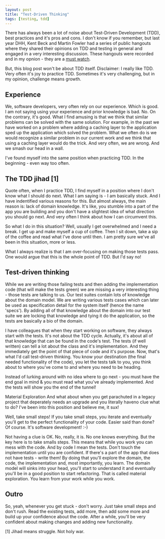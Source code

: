 ```yaml
---
layout: post
title: "Test-Driven Thinking"
tags: [testing, tdd]
---
```



There has always been a lot of noise about Test-Driven Development (TDD), best practices 
and it's pros and cons. I don't know if you remember, but last year DHH, Kent Beck 
and Martin Fowler had a series of public hangouts where they shared their opinions on TDD and
testing in general and engaged in a very interesting discussion. These hangouts were recorded 
and in my opnion - they are a [must watch](https://www.youtube.com/watch?v=z9quxZsLcfo).

But, this blog post won't be about TDD itself. Disclaimer: I really like TDD. Very often 
it's joy to practice TDD. Sometimes it's very challenging, but in my opinion, challenge means growth.

## Experience
We, software developers, very often rely on our experience. Which is good. I am not saying using your experience and prior knowledge is bad. No. On the contrary, it's good. What I find amusing is that we think that similar problems can be solved with the same solution. For example, in the past we have worked on a problem where adding a caching layer to the application sped up the application which solved the problem. What we often do is we would recognize a similar problem in our current work and we think that using a caching layer would do the trick. And very often, we are wrong. And we smash our head in a wall.

I've found myself into the same position when practicing TDD. In the beginning - even way too often.

## The TDD jihad [1]
Quote often, when I practice TDD, I find myself in a position where I don't know what I should do next. What I am saying is - I am basically stuck. And I have indentified various reasons for this. But almost always, the main reason is: lack of domain knowledge. It's like, you stumble into a part of the app you are building and you don't have a slightest idea of what direction you should go next. And very often I think about how I can circumvent this.

So what I do in this situation? Well, usually I get overwhelmed and I need a break. I get up and make myself a cup of coffee. Then I sit down, take a sip of the coffee and read what I've done until then. I am pretty sure we've all been in this situation, more or less.

What I always realize is that I am over-focusing on making those tests pass. One would argue that this is the whole point of TDD. But I'd say no!

## Test-driven thinking
While we are writing those failing tests and then adding the implementation code (that will make the tests green) we are missing a very interesting thing - those tests are talking to us. Our test suites contain lots of knowledge about the domain model. We are writing various tests cases which can later be used as specification detail for the system itself (hence the name 'specs'). By adding all of that knowledge about the domain into our test suite we are locking that knowledge and tying it do the application, so the tests are basically a bio of the domain.

I have colleagues that when they start working on software, they always start with the tests. It's not about the TDD cycle. Actually, it's about all of that knowledge that can be found in the code's test. The tests (if well written) can tell a lot about the class and it's implementation. And they immediately get the point of that piece of code and it's purpose. Now, that's what I'd call test-driven thinking. You know your destination (the final needed functionality of the code), you let the tests talk to you, you think about to where you've come to and where you need to be heading.

Instead of lurking around with no idea where to go next - you must have the end goal in mind & you must read what you've already implemented. And the tests will show you the end of the tunnel!

Material Exploration
And what about when you get parachuted in a legacy project that deperately needs an upgrade and you literally haveno clue what to do? I've been into this position and believe me, it sux!

Well, take small steps! If you take small steps, you iterate and eventually you'll get to the perfect functionality of your code. Easier said than done? Of course. It's software development! :-)

Not having a clue is OK. No, really, it is. No one knows everything. But the key here is to take smalls steps. This means that while you work you can mess with the code. And by code I mean the tests. Don't touch the implementation until you are confident. If there's a part of the app that does not have tests - write them! By doing that you'll explore the domain, the code, the implementation and, most importantly, you learn. The domain model will sinks into your head, you'll start to understand it and eventually you'll be in a good position to start refactoring. That is called material exploration. You learn from your work while you work.

## Outro
So, yeah, whenever you get stuck - don't worry. Just take small steps and don't rush. Read the existing tests, add more, then add some more and build up your confidence about the code. After a while, you'll be very confident about making changes and adding new functionality.

[1] Jihad means struggle. Not holy war.
